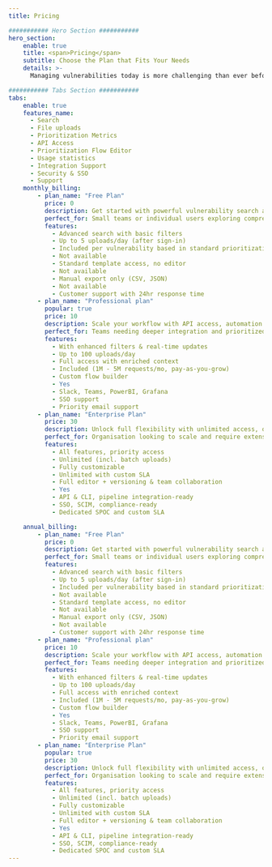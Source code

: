 ```yaml
---
title: Pricing

########### Hero Section ###########
hero_section:
    enable: true
    title: <span>Pricing</span>
    subtitle: Choose the Plan that Fits Your Needs
    details: >-
      Managing vulnerabilities today is more challenging than ever before. Traditional methods often overwhelm security teams with noise, preventing decisive action. VulneraWise changes that by combining real-time exploit intelligence with tailored vulnerability prioritization. This cuts through the noise, empowering security teams to focus on what matters most, the actively exploited vulnerabilities that pose the greatest risk to your environment.</br><br>    At VulneraWise, we empower organizations of all sizes with the insights they need to take control of their security posture. Our tools improve efficiency while providing the clarity you need to confidently secure your digital assets. Whether you’re new to vulnerability management or need a fully customizable, enterprise-level solution that integrates into your current security stack, our flexible plans are ready to work for you.

########### Tabs Section ###########
tabs:
    enable: true
    features_name:
      - Search
      - File uploads
      - Prioritization Metrics
      - API Access
      - Prioritization Flow Editor
      - Usage statistics
      - Integration Support
      - Security & SSO
      - Support
    monthly_billing:
        - plan_name: "Free Plan"
          price: 0
          description: Get started with powerful vulnerability search and basic prioritization tools—for individuals or small teams exploring what matters most.
          perfect_for: Small teams or individual users exploring comprehensive vulnerability insights.
          features:
            - Advanced search with basic filters
            - Up to 5 uploads/day (after sign-in)
            - Included per vulnerability based in standard prioritization flow
            - Not available
            - Standard template access, no editor
            - Not available
            - Manual export only (CSV, JSON)
            - Not available
            - Customer support with 24hr response time
        - plan_name: "Professional plan"
          popular: true
          price: 10
          description: Scale your workflow with API access, automation features, and advanced analytics—built for growing teams and security professionals. It includes Everything of the Free tier and much more.
          perfect_for: Teams needing deeper integration and prioritized guidance on vulnerabilities most relevant to their business.
          features:
            - With enhanced filters & real-time updates
            - Up to 100 uploads/day
            - Full access with enriched context
            - Included (1M - 5M requests/mo, pay-as-you-grow)
            - Custom flow builder
            - Yes
            - Slack, Teams, PowerBI, Grafana
            - SSO support
            - Priority email support
        - plan_name: "Enterprise Plan"
          price: 30
          description: Unlock full flexibility with unlimited access, on-prem CLI, advanced security, and deep integration across your entire workflow.
          perfect_for: Organisation looking to scale and require extensive integration with their existing systems.
          features:
            - All features, priority access
            - Unlimited (incl. batch uploads)
            - Fully customizable
            - Unlimited with custom SLA
            - Full editor + versioning & team collaboration
            - Yes
            - API & CLI, pipeline integration-ready
            - SSO, SCIM, compliance-ready
            - Dedicated SPOC and custom SLA

    annual_billing:
        - plan_name: "Free Plan"
          price: 0
          description: Get started with powerful vulnerability search and basic prioritization tools—for individuals or small teams exploring what matters most.
          perfect_for: Small teams or individual users exploring comprehensive vulnerability insights.
          features:
            - Advanced search with basic filters
            - Up to 5 uploads/day (after sign-in)
            - Included per vulnerability based in standard prioritization flow
            - Not available
            - Standard template access, no editor
            - Not available
            - Manual export only (CSV, JSON)
            - Not available
            - Customer support with 24hr response time
        - plan_name: "Professional plan"
          price: 10
          description: Scale your workflow with API access, automation features, and advanced analytics—built for growing teams and security professionals. It includes Everything of the Free tier and much more.
          perfect_for: Teams needing deeper integration and prioritized guidance on vulnerabilities most relevant to their business.
          features:
            - With enhanced filters & real-time updates
            - Up to 100 uploads/day
            - Full access with enriched context
            - Included (1M - 5M requests/mo, pay-as-you-grow)
            - Custom flow builder
            - Yes
            - Slack, Teams, PowerBI, Grafana
            - SSO support
            - Priority email support
        - plan_name: "Enterprise Plan"
          popular: true
          price: 30
          description: Unlock full flexibility with unlimited access, on-prem CLI, advanced security, and deep integration across your entire workflow.
          perfect_for: Organisation looking to scale and require extensive integration with their existing systems.
          features:
            - All features, priority access
            - Unlimited (incl. batch uploads)
            - Fully customizable
            - Unlimited with custom SLA
            - Full editor + versioning & team collaboration
            - Yes
            - API & CLI, pipeline integration-ready
            - SSO, SCIM, compliance-ready
            - Dedicated SPOC and custom SLA
---
```

